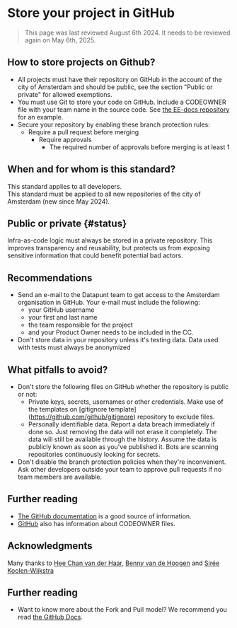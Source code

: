# Store your project in GitHub
> This page was last reviewed August 6th 2024. It needs to be reviewed again on May 6th, 2025.

## How to store projects on Github?
- All projects must have their repository on GitHub in the account of the city of Amsterdam and should be public,
see the section "Public or private" for allowed exemptions.
- You must use Git to store your code on GitHub. Include a CODEOWNER file with your team name in the source code. See [the EE-docs repository](https://github.com/Amsterdam/ee-docs/blob/develop/CODEOWNERS) for an example.
- Secure your repository by enabling these branch protection rules:
  - Require a pull request before merging
    - Require approvals
      - The required number of approvals before merging is at least 1

## When and for whom is this standard?
This standard applies to all developers.<br/>
This standard must be applied to all new repositories of the city of Amsterdam (new since May 2024).

## Public or private {#status}
Infra-as-code logic must always be stored in a private repository.
This improves transparency and reusability,
but protects us from exposing sensitive information that could benefit potential bad actors.

## Recommendations
- Send an e-mail to the Datapunt team to get access to the Amsterdam organisation in GitHub. Your e-mail must include the following:
  - your GitHub username
  - your first and last name
  - the team responsible for the project
  - and your Product Owner needs to be included in the CC. 
- Don't store data in your repository unless it's testing data. Data used with tests must always be anonymized

## What pitfalls to avoid?
- Don't store the following files on GitHub whether the repository is public or not: 
  - Private keys, secrets, usernames or other credentials. Make use of the templates on [gitignore template] (https://github.com/github/gitignore) repository to exclude files. 
  - Personally identifiable data. Report a data breach immediately if done so. Just removing the data will not erase it completely. The data will still be available through the history. Assume the data is publicly known as soon as you've published it. Bots are scanning repositories continuously looking for secrets. 
- Don't disable the branch protection policies when they're inconvenient. Ask other developers outside your team to approve pull requests if no team members are available.  

## Further reading
- [The GitHub documentation](https://docs.github.com/en/get-started) is a good source of information.
- [GitHub](https://docs.github.com/en/repositories/managing-your-repositorys-settings-and-features/customizing-your-repository/about-code-owners) also has information about CODEOWNER files. 

## Acknowledgments
Many thanks to [Hee Chan van der Haar](https://github.com/hcvdhaar), [Benny van de Hoogen](https://github.com/bennyvdhoogen) and [Sirée Koolen-Wijkstra](https://github.com/SireeKoolenWijkstra)

## Further reading
-  Want to know more about the Fork and Pull model? We recommend you read [the GitHub Docs](https://docs.github.com/en/pull-requests/collaborating-with-pull-requests/getting-started/about-collaborative-development-models#fork-and-pull-model).